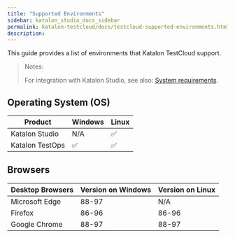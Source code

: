 ```yaml
---
title: "Supported Environments"
sidebar: katalon_studio_docs_sidebar
permalink: katalon-testcloud/docs/testcloud-supported-environments.html
description: 
---
```


This guide provides a list of environments that Katalon TestCloud support.

> Notes:
>
> For integration with Katalon Studio, see also: [System requirements](https://docs.katalon.com/katalon-studio/docs/supported-environments.html#system-requirements).

## Operating System (OS)

<table>
<thead>
  <tr>
    <th>Product</th>
    <th>Windows</th>
    <th>Linux</th>
  </tr>
</thead>
<tbody>
  <tr>
    <td>Katalon Studio</td>
    <td>N/A</td>
    <td>✅</td>
  </tr>
  <tr>
    <td>Katalon TestOps</td>
    <td>✅</td>
    <td>✅</td>
  </tr>
</tbody>
</table>

## Browsers

<table>
<thead>
  <tr>
    <th>Desktop Browsers</th>
    <th>Version on Windows</th>
    <th>Version on Linux</th>
  </tr>
</thead>
<tbody>
  <tr>
    <td>Microsoft Edge</td>
    <td>88-97</td>
    <td>N/A</td>
  </tr>
  <tr>
    <td>Firefox</td>
    <td>86-96</td>
    <td>86-96</td>
  </tr>
  <tr>
    <td>Google Chrome</td>
    <td>88-97</td>
    <td>88-97</td>
  </tr>
</tbody>
</table>
